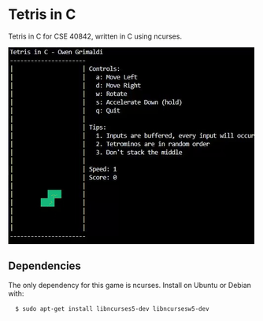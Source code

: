 # Tetris in C
Tetris in C for CSE 40842, written in C using ncurses.

![](/demo.gif)

## Dependencies
The only dependency for this game is ncurses. Install on Ubuntu or Debian with:
```
  $ sudo apt-get install libncurses5-dev libncursesw5-dev
```
